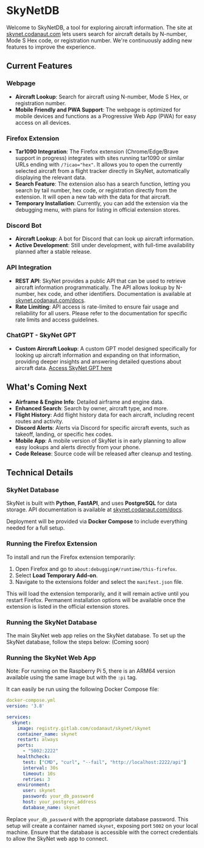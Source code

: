 # SkyNetDB

Welcome to SkyNetDB, a tool for exploring aircraft information. The site at [skynet.codanaut.com](http://skynet.codanaut.com) lets users search for aircraft details by N-number, Mode S Hex code, or registration number. We're continuously adding new features to improve the experience.

## Current Features

### Webpage

- **Aircraft Lookup**: Search for aircraft using N-number, Mode S Hex, or registration number.
- **Mobile Friendly and PWA Support**: The webpage is optimized for mobile devices and functions as a Progressive Web App (PWA) for easy access on all devices.

### Firefox Extension

- **Tar1090 Integration**: The Firefox extension (Chrome/Edge/Brave support in progress) integrates with sites running tar1090 or similar URLs ending with `/?icao="hex"`. It allows you to open the currently selected aircraft from a flight tracker directly in SkyNet, automatically displaying the relevant data.
- **Search Feature**: The extension also has a search function, letting you search by tail number, hex code, or registration directly from the extension. It will open a new tab with the data for that aircraft.
- **Temporary Installation**: Currently, you can add the extension via the debugging menu, with plans for listing in official extension stores.

### Discord Bot

- **Aircraft Lookup**: A bot for Discord that can look up aircraft information.
- **Active Development**: Still under development, with full-time availability planned after a stable release.

### API Integration

- **REST API**: SkyNet provides a public API that can be used to retrieve aircraft information programmatically. The API allows lookup by N-number, hex code, and other identifiers. Documentation is available at [skynet.codanaut.com/docs](http://skynet.codanaut.com/docs).
- **Rate Limiting**: API access is rate-limited to ensure fair usage and reliability for all users. Please refer to the documentation for specific rate limits and access guidelines.

### ChatGPT - SkyNet GPT

- **Custom Aircraft Lookup**: A custom GPT model designed specifically for looking up aircraft information and expanding on that information, providing deeper insights and answering detailed questions about aircraft data. [Access SkyNet GPT here](https://chatgpt.com/g/g-Yl0731HVv-skynet)

## What's Coming Next

- **Airframe & Engine Info**: Detailed airframe and engine data.
- **Enhanced Search**: Search by owner, aircraft type, and more.
- **Flight History**: Add flight history data for each aircraft, including recent routes and activity.
- **Discord Alerts**: Alerts via Discord for specific aircraft events, such as takeoff, landing, or specific hex codes.
- **Mobile App**: A mobile version of SkyNet is in early planning to allow easy lookups and alerts directly from your phone.
- **Code Release**: Source code will be released after cleanup and testing.

## Technical Details

### SkyNet Database

SkyNet is built with **Python**, **FastAPI**, and uses **PostgreSQL** for data storage. API documentation is available at [skynet.codanaut.com/docs](http://skynet.codanaut.com/docs).

Deployment will be provided via **Docker Compose** to include everything needed for a full setup.

### Running the Firefox Extension

To install and run the Firefox extension temporarily:

1. Open Firefox and go to `about:debugging#/runtime/this-firefox`.
2. Select **Load Temporary Add-on**.
3. Navigate to the extensions folder and select the `manifest.json` file.

This will load the extension temporarily, and it will remain active until you restart Firefox. Permanent installation options will be available once the extension is listed in the official extension stores.

### Running the SkyNet Database

The main SkyNet web app relies on the SkyNet database. To set up the SkyNet database, follow the steps below: (Coming soon)

### Running the SkyNet Web App

Note: For running on the Raspberry Pi 5, there is an ARM64 version available using the same image but with the `:pi` tag.

It can easily be run using the following Docker Compose file:

```yaml
docker-compose.yml
version: '3.8'

services:
  skynet:
    image: registry.gitlab.com/codanaut/skynet/skynet
    container_name: skynet
    restart: always
    ports:
      - "5002:2222"
    healthcheck:
      test: ["CMD", "curl", "--fail", "http://localhost:2222/api"]
      interval: 30s
      timeout: 10s
      retries: 3
    environment:
      user: skynet
      password: your_db_password
      host: your_postgres_address
      database_name: skynet
```

Replace `your_db_password` with the appropriate database password. This setup will create a container named `skynet`, exposing port `5002` on your local machine. Ensure that the database is accessible with the correct credentials to allow the SkyNet web app to connect.

